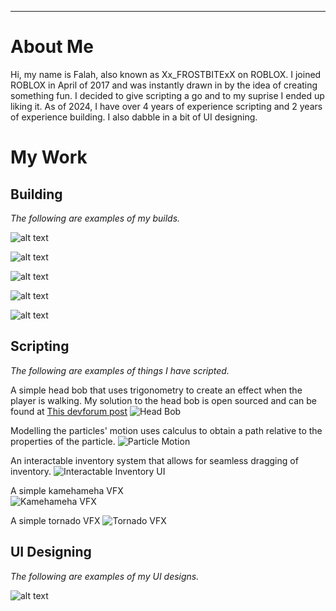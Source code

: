 ---
# About Me

Hi, my name is Falah, also known as Xx_FROSTBITExX on ROBLOX. 
I joined ROBLOX in April of 2017 and was instantly drawn in by the idea of creating something fun.
I decided to give scripting a go and to my suprise I ended up liking it.
As of 2024, I have over 4 years of experience scripting and 2 years of experience building.
I also dabble in a bit of UI designing.

# My Work

## Building
_The following are examples of my builds._

![alt text][logo]

[logo]: https://github.com/falahfaz/falahfaz.github.io/assets/140397265/56f34ee6-a4bb-444f-92b6-1da355e0b7d7 "High Poly Menu"

![alt text][logo 2]

[logo 2]: https://github.com/falahfaz/falahfaz.github.io/assets/140397265/132ec870-7558-4b1a-8ad3-997876bbe2e3 "Low Poly Islands"

![alt text][logo 3]

[logo 3]: https://github.com/falahfaz/falahfaz.github.io/assets/140397265/3ef65222-eaea-490e-bbed-e1af0428bea8 "Low Poly Island Hut"

![alt text][logo 4]

[logo 4]: https://github.com/falahfaz/falahfaz.github.io/assets/140397265/d862137d-1b1f-4630-9c45-f78bec95472d "Low Poly Island Hut"

![alt text][logo 5]

[logo 5]: https://github.com/falahfaz/falahfaz.github.io/assets/140397265/ccafff80-c6f6-4c5c-a02e-458b35f09d39 "Low Poly Sci-Fi Hallway"

## Scripting
_The following are examples of things I have scripted._

A simple head bob that uses trigonometry to create an effect when the player is walking. 
My solution to the head bob is open sourced and can be found at [This devforum post](https://devforum.roblox.com/t/creating-steady-camera-head-bob/1510676/3)
![Head Bob](https://github.com/falahfaz/falahfaz.github.io/assets/140397265/e69cb029-cbeb-4ac6-9f92-9464d76ce3b6)

Modelling the particles' motion uses calculus to obtain a path relative to the properties of the particle.
![Particle Motion](https://github.com/falahfaz/falahfaz.github.io/assets/140397265/cb8d6b75-3261-4151-96e5-1e3fd69acb5c)

An interactable inventory system that allows for seamless dragging of inventory.
![Interactable Inventory UI](https://github.com/falahfaz/falahfaz.github.io/assets/140397265/eba48a19-f9c0-4258-b7c0-2435122ff225)

A simple kamehameha VFX  
![Kamehameha VFX](https://github.com/falahfaz/falahfaz.github.io/assets/140397265/69367299-e99d-4d1b-931b-fdf9aa402497)

A simple tornado VFX 
![Tornado VFX](https://github.com/falahfaz/falahfaz.github.io/assets/140397265/50e9f11a-0e36-40fc-8a4c-0f18ff9cfa47)

## UI Designing
_The following are examples of my UI designs._

![alt text][logo 6]

[logo 6]: https://github.com/falahfaz/falahfaz.github.io/assets/140397265/581f3d6f-888f-48b0-9cc6-0c9800c003a0 "Inventory UI"

```
